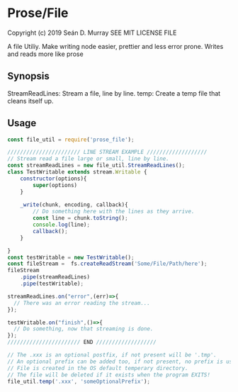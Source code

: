# Prose/File

Copyright (c) 2019 Seán D. Murray
SEE MIT LICENSE FILE

A file Utiliy. Make writing node easier, prettier and less error prone. Writes and reads more like prose

## Synopsis

StreamReadLines: Stream a file, line by line.
temp: Create a temp file that cleans itself up.

## Usage

```javascript
const file_util = require('prose_file');

/////////////////////// LINE STREAM EXAMPLE ///////////////////
// Stream read a file large or small, line by line.
const streamReadLines = new file_util.StreamReadLines();
class TestWritable extends stream.Writable {
	constructor(options){
		super(options)
	}
	
	_write(chunk, encoding, callback){
		// Do something here with the lines as they arrive.
		const line = chunk.toString();
		console.log(line);
		callback();
	}

}
const testWritable = new TestWritable();
const fileStream =  fs.createReadStream('Some/File/Path/here');
fileStream
	.pipe(streamReadLines)
	.pipe(testWritable);

streamReadLines.on("error",(err)=>{
  // There was an error reading the stream...
});

testWritable.on("finish",()=>{
  // Do something, now that streaming is done.
});
/////////////////////// END ///////////////////

// The .xxx is an optional postfix, if not present will be '.tmp'.
// An optional prefix can be added too, if not present, no prefix is used.
// File is created in the OS default temperary directory.
// The file will be deleted if it exists when the program EXITS!
file_util.temp('.xxx', 'someOptionalPrefix');

```
